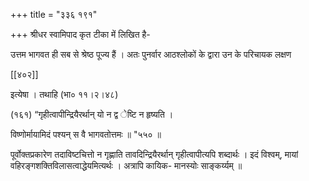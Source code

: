 +++
title = "३३६ १९१"

+++
श्रीधर स्वामिपाद कृत टीका में लिखित है- 

उत्तम भागवत ही सब से श्रेष्ठ पूज्य हैं । अतः पुनर्वार आठश्लोकों के द्वारा उन के परिचायक लक्षण 

[[४०२]] 



इत्येषा । तथाहि (भा० ११।२।४८) 

(१६१) “गृहीत्वापीन्द्रियैरर्थान् यो न द्व ेष्टि न हृष्यति । 

विष्णोर्मायामिदं पश्यन् स वै भागवतोत्तमः ॥ "५५० ॥ 

पूर्वोक्तप्रकारेण तदाविष्टचित्तो न गृह्णाति तावदिन्द्रियैरर्थान् गृहीत्वापीत्यपि शब्दार्थः । इदं विश्वम्, मायां वहिरङ्गशक्तिविलासत्वाद्धेयमित्यर्थः । अत्रापि कायिक- मानस्योः साङ्कर्य्यम् ॥ 
